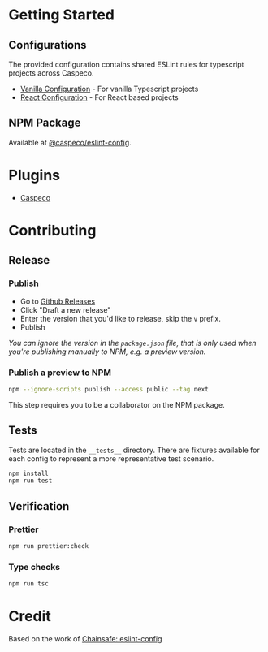# Getting Started

## Configurations

The provided configuration contains shared ESLint rules for typescript projects across Caspeco.

- [Vanilla Configuration](/configs/vanilla.md) - For vanilla Typescript projects
- [React Configuration](/configs/react.md) - For React based projects

## NPM Package

Available at [@caspeco/eslint-config](https://www.npmjs.com/package/@caspeco/eslint-config).

# Plugins

- [Caspeco](plugins/caspeco.md)

# Contributing

## Release

### Publish

- Go to [Github Releases](https://github.com/Caspeco/eslint-config/releases)
- Click "Draft a new release"
- Enter the version that you'd like to release, skip the `v` prefix.
- Publish

_You can ignore the version in the `package.json` file, that is only used when you're publishing manually to NPM, e.g. a preview version._

### Publish a preview to NPM

```bash
npm --ignore-scripts publish --access public --tag next
```

This step requires you to be a collaborator on the NPM package.

## Tests

Tests are located in the `__tests__` directory. There are fixtures available for each config to represent a more representative test scenario.

```bash
npm install
npm run test
```

## Verification

### Prettier

```bash
npm run prettier:check
```

### Type checks

```bash
npm run tsc
```

# Credit

Based on the work of [Chainsafe: eslint-config](https://github.com/ChainSafe/eslint-config)
